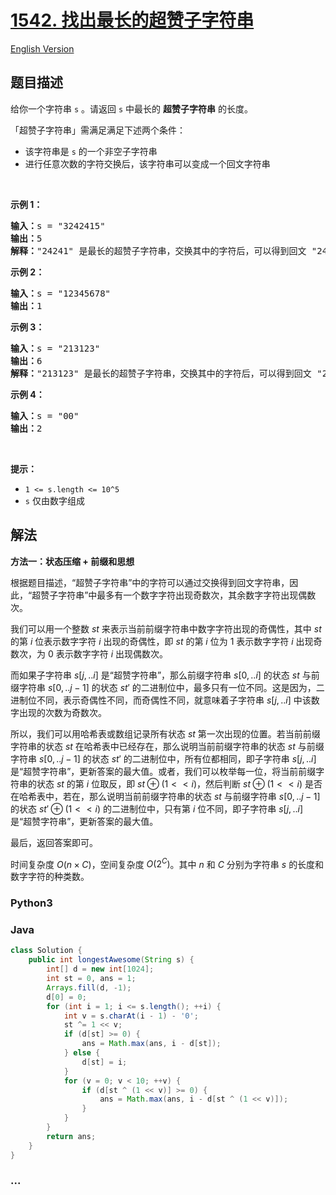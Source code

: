 # [1542. 找出最长的超赞子字符串](https://leetcode.cn/problems/find-longest-awesome-substring)

[English Version](/solution/1500-1599/1542.Find%20Longest%20Awesome%20Substring/README_EN.md)

## 题目描述

<!-- 这里写题目描述 -->

<p>给你一个字符串 <code>s</code> 。请返回 <code>s</code> 中最长的 <strong>超赞子字符串</strong> 的长度。</p>

<p>「超赞子字符串」需满足满足下述两个条件：</p>

<ul>
	<li>该字符串是 <code>s</code> 的一个非空子字符串</li>
	<li>进行任意次数的字符交换后，该字符串可以变成一个回文字符串</li>
</ul>

<p>&nbsp;</p>

<p><strong>示例 1：</strong></p>

<pre><strong>输入：</strong>s = &quot;3242415&quot;
<strong>输出：</strong>5
<strong>解释：</strong>&quot;24241&quot; 是最长的超赞子字符串，交换其中的字符后，可以得到回文 &quot;24142&quot;
</pre>

<p><strong>示例 2：</strong></p>

<pre><strong>输入：</strong>s = &quot;12345678&quot;
<strong>输出：</strong>1
</pre>

<p><strong>示例 3：</strong></p>

<pre><strong>输入：</strong>s = &quot;213123&quot;
<strong>输出：</strong>6
<strong>解释：</strong>&quot;213123&quot; 是最长的超赞子字符串，交换其中的字符后，可以得到回文 &quot;231132&quot;
</pre>

<p><strong>示例 4：</strong></p>

<pre><strong>输入：</strong>s = &quot;00&quot;
<strong>输出：</strong>2
</pre>

<p>&nbsp;</p>

<p><strong>提示：</strong></p>

<ul>
	<li><code>1 &lt;= s.length &lt;= 10^5</code></li>
	<li><code>s</code> 仅由数字组成</li>
</ul>

## 解法

<!-- 这里可写通用的实现逻辑 -->

**方法一：状态压缩 + 前缀和思想**

根据题目描述，“超赞子字符串”中的字符可以通过交换得到回文字符串，因此，“超赞子字符串”中最多有一个数字字符出现奇数次，其余数字字符出现偶数次。

我们可以用一个整数 $st$ 来表示当前前缀字符串中数字字符出现的奇偶性，其中 $st$ 的第 $i$ 位表示数字字符 $i$ 出现的奇偶性，即 $st$ 的第 $i$ 位为 $1$ 表示数字字符 $i$ 出现奇数次，为 $0$ 表示数字字符 $i$ 出现偶数次。

而如果子字符串 $s[j,..i]$ 是“超赞字符串”，那么前缀字符串 $s[0,..i]$ 的状态 $st$ 与前缀字符串 $s[0,..j-1]$ 的状态 $st'$ 的二进制位中，最多只有一位不同。这是因为，二进制位不同，表示奇偶性不同，而奇偶性不同，就意味着子字符串 $s[j,..i]$ 中该数字出现的次数为奇数次。

所以，我们可以用哈希表或数组记录所有状态 $st$ 第一次出现的位置。若当前前缀字符串的状态 $st$ 在哈希表中已经存在，那么说明当前前缀字符串的状态 $st$ 与前缀字符串 $s[0,..j-1]$ 的状态 $st'$ 的二进制位中，所有位都相同，即子字符串 $s[j,..i]$ 是“超赞字符串”，更新答案的最大值。或者，我们可以枚举每一位，将当前前缀字符串的状态 $st$ 的第 $i$ 位取反，即 $st \oplus (1 << i)$，然后判断 $st \oplus (1 << i)$ 是否在哈希表中，若在，那么说明当前前缀字符串的状态 $st$ 与前缀字符串 $s[0,..j-1]$ 的状态 $st' \oplus (1 << i)$ 的二进制位中，只有第 $i$ 位不同，即子字符串 $s[j,..i]$ 是“超赞字符串”，更新答案的最大值。

最后，返回答案即可。

时间复杂度 $O(n \times C)$，空间复杂度 $O(2^C)$。其中 $n$ 和 $C$ 分别为字符串 $s$ 的长度和数字字符的种类数。

<!-- tabs:start -->

### **Python3**

<!-- 这里可写当前语言的特殊实现逻辑 -->



### **Java**

<!-- 这里可写当前语言的特殊实现逻辑 -->

```java
class Solution {
    public int longestAwesome(String s) {
        int[] d = new int[1024];
        int st = 0, ans = 1;
        Arrays.fill(d, -1);
        d[0] = 0;
        for (int i = 1; i <= s.length(); ++i) {
            int v = s.charAt(i - 1) - '0';
            st ^= 1 << v;
            if (d[st] >= 0) {
                ans = Math.max(ans, i - d[st]);
            } else {
                d[st] = i;
            }
            for (v = 0; v < 10; ++v) {
                if (d[st ^ (1 << v)] >= 0) {
                    ans = Math.max(ans, i - d[st ^ (1 << v)]);
                }
            }
        }
        return ans;
    }
}
```









### **...**

```

```


